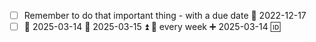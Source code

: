 - [ ] Remember to do that important thing - with a due date 📅 2022-12-17
- [ ] 📅 2025-03-14 🛫 2025-03-15 ⏫ 🔁 every week ➕ 2025-03-14 🆔 